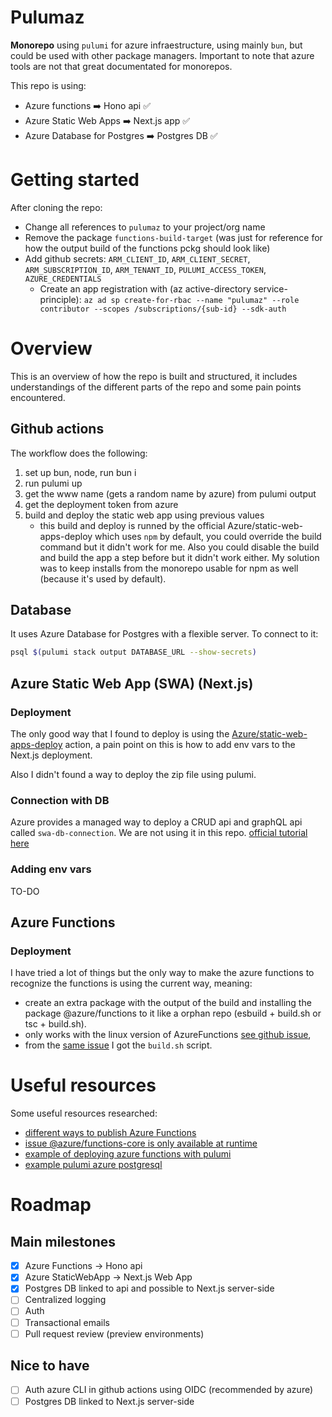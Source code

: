 # Pulumaz

**Monorepo** using `pulumi` for azure infraestructure, using mainly `bun`, but could be used with other package managers. 
Important to note that azure tools are not that great documentated for monorepos.

This repo is using:

- Azure functions ➡️ Hono api ✅
- Azure Static Web Apps ➡️ Next.js app ✅
- Azure Database for Postgres ➡️ Postgres DB ✅

# Getting started

After cloning the repo:

- Change all references to `pulumaz` to your project/org name
- Remove the package `functions-build-target` (was just for reference for how the output build of the functions pckg should look like)
- Add github secrets: `ARM_CLIENT_ID`, `ARM_CLIENT_SECRET`, `ARM_SUBSCRIPTION_ID`, `ARM_TENANT_ID`, `PULUMI_ACCESS_TOKEN`, `AZURE_CREDENTIALS`
  - Create an app registration with (az active-directory service-principle): `az ad sp create-for-rbac --name "pulumaz" --role contributor --scopes /subscriptions/{sub-id} --sdk-auth`

# Overview

This is an overview of how the repo is built and structured, it includes understandings of the different parts of the repo and some pain points encountered.

## Github actions

The workflow does the following:

1. set up bun, node, run bun i
2. run pulumi up
3. get the www name (gets a random name by azure) from pulumi output
4. get the deployment token from azure
5. build and deploy the static web app using previous values
   - this build and deploy is runned by the official Azure/static-web-apps-deploy which uses `npm` by default, you could override the build command but it didn't work for me.
     Also you could disable the build and build the app a step before but it didn't work either. My solution was to keep installs from the monorepo usable for npm as well (because it's used by default).

## Database

It uses Azure Database for Postgres with a flexible server. To connect to it:

```bash
psql $(pulumi stack output DATABASE_URL --show-secrets)
```

## Azure Static Web App (SWA) (Next.js)

### Deployment

The only good way that I found to deploy is using the [Azure/static-web-apps-deploy](https://github.com/Azure/static-web-apps-deploy) action, 
a pain point on this is how to add env vars to the Next.js deployment.

Also I didn't found a way to deploy the zip file using pulumi.

### Connection with DB

Azure provides a managed way to deploy a CRUD api and graphQL api called `swa-db-connection`. We are not using it in this repo. [official tutorial here](https://learn.microsoft.com/en-us/azure/static-web-apps/database-azure-sql?tabs=bash&pivots=static-web-apps-rest)

### Adding env vars

TO-DO

## Azure Functions

### Deployment

I have tried a lot of things but the only way to make the azure functions to recognize the functions is using the current way, meaning:

- create an extra package with the output of the build and installing the package @azure/functions to it like a orphan repo (esbuild + build.sh or tsc + build.sh).
- only works with the linux version of AzureFunctions [see github issue](https://github.com/Azure/azure-functions-nodejs-library/issues/260#issuecomment-2133675709),
- from the [same issue](https://github.com/Azure/azure-functions-nodejs-library/issues/260#issuecomment-2241240564) I got the `build.sh` script.

# Useful resources

Some useful resources researched:

- [different ways to publish Azure Functions](https://stackoverflow.com/questions/59745819/different-ways-to-publish-azure-function)
- [issue @azure/functions-core is only available at runtime](https://github.com/microsoft/ApplicationInsights-node.js/issues/1102)
- [example of deploying azure functions with pulumi](https://tryzero.com/blog/deploying-azure-functions-with-pulumi-and-zero)
- [example pulumi azure postgresql](https://github.com/rgl/pulumi-typescript-azure-native-postgres)

# Roadmap

## Main milestones

- [x] Azure Functions -> Hono api
- [x] Azure StaticWebApp -> Next.js Web App
- [x] Postgres DB linked to api and possible to Next.js server-side
- [ ] Centralized logging
- [ ] Auth
- [ ] Transactional emails
- [ ] Pull request review (preview environments)

## Nice to have

- [ ] Auth azure CLI in github actions using OIDC (recommended by azure)
- [ ] Postgres DB linked to Next.js server-side
